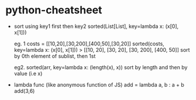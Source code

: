 # python-cheatsheet
- sort using key1 first then key2
sorted(List[List], key=lambda x: (x[0], x[1]))

  eg. 1 costs = [[10,20],[30,200],[400,50],[30,20]]
  sorted(costs, key=lambda x: (x[0], x[1])) > [[10, 20], [30, 20], [30, 200], [400, 50]]
  sort by 0th element of sublist, then 1st
  
  eg2. 
  sorted(arr, key=lambda x: (length(x), x))
  sort by length and then by value (i.e x)
  
- lambda func (like anonymous function of JS)
  add = lambda a, b : a + b
  add(3,6)
